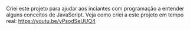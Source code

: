 Criei este projeto para ajudar aos inciantes com programação a entender alguns conceitos de JavaScript.
Veja como criei a este projeto em tempo real: https://youtu.be/yPsodSeUUQ4
